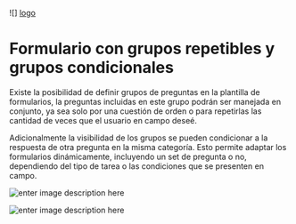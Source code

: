 ![] [logo]


# Formulario con grupos repetibles y grupos condicionales

Existe la posibilidad de definir grupos de preguntas en la plantilla de formularios, la preguntas incluidas en este grupo podrán ser manejada en conjunto, ya sea solo por una cuestión de orden o para repetirlas las cantidad de veces que el usuario en campo deseé. 

Adicionalmente la visibilidad de los grupos se pueden condicionar a la respuesta de otra pregunta en la misma categoría. Esto permite adaptar los formularios dinámicamente, incluyendo un set de pregunta o no, dependiendo del tipo de tarea o las condiciones que se presenten en campo.

![enter image description here](https://lh3.googleusercontent.com/ve6fwW8-KiKY7gURHWClUHQfhpf-unx62eEbhnuQooIAaps22QDYOPZVcQrhGyK3aNXuzUQm1eI)

![enter image description here](https://lh3.googleusercontent.com/iHW4TnnQZsf-6HZYvSqV7NrFhkEJyY395-X6lXOR_GOBOmog9gcf1bOqE8XLL-Cpq7p1GSjy0cI)


[logo]: https://lh3.googleusercontent.com/d027cMG3gB4nnuqlggwqnvSp6T1mW4mQ-J5kjMEohn41LpAPEMFie762QlL7-YFOIpccHFUuNKgs=s150 

<!--stackedit_data:
eyJoaXN0b3J5IjpbNTY2MDg1NzkyLC0xMjgzNDcyMDA0LDEyOD
QxNjIyOCwtNzcxNDgyMjM2XX0=
-->
